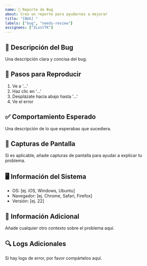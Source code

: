 ```yaml
---
name: 🐛 Reporte de Bug
about: Crea un reporte para ayudarnos a mejorar
title: "[BUG] "
labels: ["bug", "needs-review"]
assignees: ["ZLostTK"]
---
```


## 🐛 Descripción del Bug

Una descripción clara y concisa del bug.

## 🔄 Pasos para Reproducir

1. Ve a '...'
2. Haz clic en '...'
3. Desplázate hacia abajo hasta '...'
4. Ve el error

## ✅ Comportamiento Esperado

Una descripción de lo que esperabas que sucediera.

## 📸 Capturas de Pantalla

Si es aplicable, añade capturas de pantalla para ayudar a explicar tu problema.

## 🖥️ Información del Sistema

- OS: [ej. iOS, Windows, Ubuntu]
- Navegador: [ej. Chrome, Safari, Firefox]
- Versión: [ej. 22]

## 📱 Información Adicional

Añade cualquier otro contexto sobre el problema aquí.

## 🔍 Logs Adicionales

Si hay logs de error, por favor compártelos aquí.
